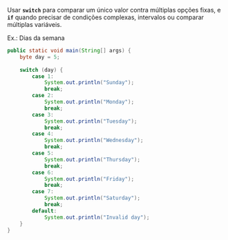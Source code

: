 Usar **`switch`** para comparar um único valor contra múltiplas opções fixas, e **`if`** quando precisar de condições complexas, intervalos ou comparar múltiplas variáveis.

Ex.: Dias da semana

```java
public static void main(String[] args) {  
    byte day = 5;  
  
    switch (day) {  
        case 1:  
            System.out.println("Sunday");  
            break;  
        case 2:  
            System.out.println("Monday");  
            break;  
        case 3:  
            System.out.println("Tuesday");  
            break;  
        case 4:  
            System.out.println("Wednesday");  
            break;  
        case 5:  
            System.out.println("Thursday");  
            break;  
        case 6:  
            System.out.println("Friday");  
            break;  
        case 7:  
            System.out.println("Saturday");  
            break;  
        default:  
            System.out.println("Invalid day");  
    }
}
```
